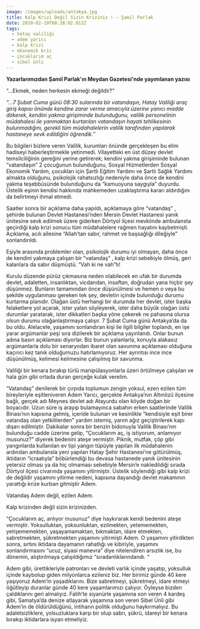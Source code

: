 ```yaml
---
image: /images/uploads/antakya.jpg
title: Kalp Krizi Değil Sizin Kriziniz ! – Şamil Parlak
date: 2020-02-10T08:28:02.012Z
tags:
  - hatay valiliği
  - adem yarıcı
  - kalp krizi
  - ekonomik kriz
  - çocuklarım aç
  - sibel ünli
---
```

**Yazarlarımızdan Şamil Parlak'ın Meydan Gazetesi'nde yayımlanan yazısı**

<!--StartFragment-->

“…Ekmek, neden herkesin ekmeği değildir?”

*“…7 Şubat Cuma günü 08:30 sularında bir vatandaşın, Hatay Valiliği araç giriş kapısı önünde kendine zarar verme amacıyla üzerine yanıcı madde dökerek, kendini yakma girişiminde bulunduğunu, valilik personelinin müdahalesi ile yanmaktan kurtarılan vatandaşın hayati tehlikesinin bulunmadığını, gerekli tüm müdahalelerin valilik tarafından yapılarak hastaneye sevk edildiğini öğrendik.*”

Bu bilgileri bizlere veren Valilik, kurumları önünde gerçekleşen bu elim hadiseyi haberleştirmekle yetinmedi. Vilayetteki en üst düzey devlet temsilciliğinin gereğini yerine getirerek; kendini yakma girişiminde bulunan “vatandaşın” 2 çocuğunun bulunduğunu, Sosyal Hizmetlerden Sosyal Ekonomik Yardım, çocukları için Şartlı Eğitim Yardımı ve Şartlı Sağlık Yardımı almakta olduğunu, psikolojik rahatsızlığı nedeniyle daha önce de kendini yakma teşebbüsünde bulunduğunu da “kamuoyuna saygıyla” duyurdu. Üstelik eşinin kendisi hakkında mahkemeden uzaklaştırma kararı aldırdığını da belirtmeyi ihmal etmedi.

Saatler sonra bir açıklama daha yapıldı, açıklamaya göre “vatandaş” , şehirde bulunan Devlet Hastanesi’nden Mersin Devlet Hastanesi yanık ünitesine sevk edilmek üzere giderken Dörtyol ilçesi mevkiinde ambulansta geçirdiği kalp krizi sonucu tüm müdahalelere rağmen hayatını kaybetmişti. Açıklama, acılı ailesine “Allah’tan sabır, rahmet ve başsağlığı dileğiyle” sonlandırıldı.

Eşiyle arasında problemler olan, psikolojik durumu iyi olmayan, daha önce de kendini yakmaya çalışan bir “vatandaş” , kalp krizi sebebiyle ölmüş, geri kalanlara da sabır düşmüştü. “Vah ki ne vah”tı!

Kurulu düzende pürüz çıkmasına neden olabilecek en ufak bir durumda devlet, adaletten, insanlıktan, vicdandan, insaftan, doğrudan yana hiçbir şey düşünmez. Bunların tamamından önce düşünülmesi ve hemen o veya bu şekilde uygulanması gereken tek şey, devletin içinde bulunduğu durumu kurtarma planıdır. Olağan üstü herhangi bir durumda her devlet, ister başka felaketlere yol açarak, ister yalan söyleyerek, ister daha büyük olağan üstü durumlar yaratarak, ister dikkatleri başka yöne çekerek ne pahasına olursa olsun durumu olağanlaştırmaya çalışır. 7 Şubat Cuma günü Antakya’da da bu oldu. Alelacele, yaşamını sonlandıran kişi ile ilgili bilgiler toplandı, en işe yarar argümanlar peşi sıra dizilerek bir açıklama yayınlandı. Onlar bunun adına basın açıklaması diyorlar. Biz bunun yalanlarla, konuyla alakasız argümanlarla dolu bir senaryodan ibaret olan savunma açıklaması olduğuna kaçıncı kez tanık olduğumuzu hatırlamıyoruz. Her ayrıntısı ince ince düşünülmüş, kelimesi kelimesine çalışılmış bir savunma.

Valiliği bir kenara bırakıp türlü manipülasyonlarla üzeri örtülmeye çalışılan ve hala gün gibi ortada duran gerçeğe kulak verelim.

“Vatandaş” denilerek bir çırpıda toplumun zengin yoksul, ezen ezilen tüm bireyleriyle eşitleniveren Adem Yarıcı, gerçekte Antakya’nın Altınözü ilçesine bağlı, gerçek adı Meynes devlet adı Atayurdu olan köyde doğan bir boyacıdır. Uzun süre iş arayıp bulamayınca sabahın erken saatlerinde Valilik Binası’nın kapısına gelmiş, içeride bulunan ve kesinlikle “kendisiyle eşit birer vatandaş olan yetkililerden” yardım istemiş, yarım ağız geçiştirilerek kapı dışarı edilmiştir. Dakikalar sonra bir benzin bidonuyla Valilik Binası’nın bulunduğu cadde üzerine gelip, “Çocuklarım aç, iş istiyorum, anlamıyor musunuz?” diyerek bedenini ateşe vermiştir. Piknik, mutfak, çöp gibi yangınlarda kullanılan ev tipi yangın tüpüyle yapılan ilk müdahalenin ardından ambulansla yeni yapılan Hatay Şehir Hastanesi’ne götürülmüş, iktidarın “icraatıyla” böbürlendiği bu devasa hastanede yanık ünitesinin yetersiz olması ya da hiç olmaması sebebiyle Mersin’e nakledildiği sırada Dörtyol ilçesi civarında yaşamını yitirmiştir. Üstelik söylendiği gibi kalp krizi de değildir yaşamını yitirme nedeni, kapısına dayandığı devlet makamının yarattığı krize kurban gitmiştir Adem.

Vatandaş Adem değil, ezilen Adem.

Kalp krizinden değil sizin krizinizden.

“Çocuklarım aç, anlıyor musunuz” diye haykırarak kendi bedenini ateşe vermiştir. Yoksulluktan, yoksunluktan, ezilmekten, yetememekten, yetişememekten, yaşayamamaktan, bıkmaktan, idare etmekten, sabretmekten, şükretmekten yaşamını yitirmişti Adem. O yaşamını yitirdikten sonra, sırtını iktidara dayamanın rahatlığı ve kibiriyle, yaşamını sonlandırmasını “ucuz, siyasi manevra” diye nitelendiren arsızlık ise, bu dönemin, alıştırılmaya çalışıldığımız “sıradanlıklarındandı. “

Adem gibi, ürettikleriyle patronları ve devleti varlık içinde yaşatıp, yoksulluk içinde kaybolup giden milyonlarca ezileniz biz. Her birimiz günde 40 kere yaşıyoruz Adem’in yaşadıklarını. Bize sabretmeyi, şükretmeyi, idare etmeyi öğütleyip duranlar günde 40 kere yaşamlarımızı çalıyor. Öyleyse bizden çaldıklarını geri almalıyız. Fatih’te siyanürle yaşamına son veren 4 kardeş gibi, Samatya’da denize atlayarak yaşamına son veren Sibel Ünli gibi Adem’in de öldürüldüğünü, intiharın politik olduğunu haykırmalıyız. Bu adaletsizliklere, yolsuzluklara karşı bir olup sabrı, şükrü, idareyi bir kenara bırakıp iktidarlara isyan etmeliyiz.

<!--EndFragment-->
